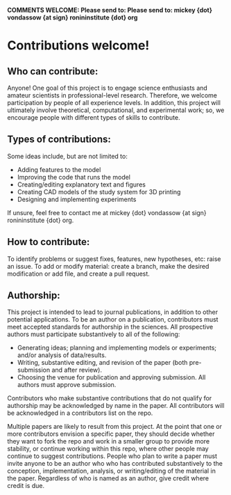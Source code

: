 **COMMENTS WELCOME: Please send to: Please send to: mickey {dot} vondassow {at sign} ronininstitute {dot} org**

# Contributions welcome!

## Who can contribute:

Anyone! One goal of this project is to engage science enthusiasts and amateur scientists in professional-level research. Therefore, we welcome participation by people of all experience levels. In addition, this project will ultimately involve theoretical, computational, and experimental work; so, we encourage people with different types of skills to contribute.

## Types of contributions:

Some ideas include, but are not limited to:

* Adding features to the model
* Improving the code that runs the model
* Creating/editing explanatory text and figures
* Creating CAD models of the study system for 3D printing
* Designing and implementing experiments

If unsure, feel free to contact me at mickey {dot} vondassow {at sign} ronininstitute {dot} org.

## How to contribute:

To identify problems or suggest fixes, features, new hypotheses, etc: raise an issue.
To add or modify material: create a branch, make the desired modification or add file, and create a pull request.

## Authorship: 
This project is intended to lead to journal publications, in addition to other potential applications. To be an author on a publication, contributors must meet accepted standards for authorship in the sciences. All prospective authors must participate substantively to all of the following: 

* Generating ideas; planning and implementing models or experiments; and/or analysis of data/results.
* Writing, substantive editing, and revision of the paper (both pre-submission and after review).  
* Choosing the venue for publication and approving submission. All authors must approve submission.

Contributors who make substantive contributions that do not qualify for authorship may be acknowledged by name in the paper. All contributors will be acknowledged in a contributors list on the repo.

Multiple papers are likely to result from this project. At the point that one or more contributors envision a specific paper, they should decide whether they want to fork the repo and work in a smaller group to provide more stability, or continue working within this repo, where other people may continue to suggest contributions. People who plan to write a paper must invite anyone to be an author who who has contributed substantively to the conception, implementation, analysis, or writing/editing of the material in the paper. Regardless of who is named as an author, give credit where credit is due.
